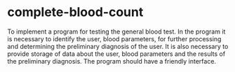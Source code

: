 # complete-blood-count

To implement a program for testing the general blood test. In the program it is necessary to identify the user, blood parameters, for further processing and determining the preliminary diagnosis of the user. It is also necessary to provide storage of data about the user, blood parameters and the results of the preliminary diagnosis. The program should have a friendly interface.